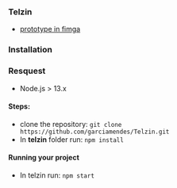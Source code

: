 ### Telzin

- [prototype in fimga](https://www.figma.com/file/88n3cKfJH9ArCGbJiEuUMU/Untitled?node-id=0%3A1)

### Installation
### Resquest
- Node.js > 13.x

#### Steps:
- clone the repository: ```git clone https://github.com/garciamendes/Telzin.git```
- In **telzin** folder run:
```npm install```

#### Running your project
- In telzin run: ```npm start```
